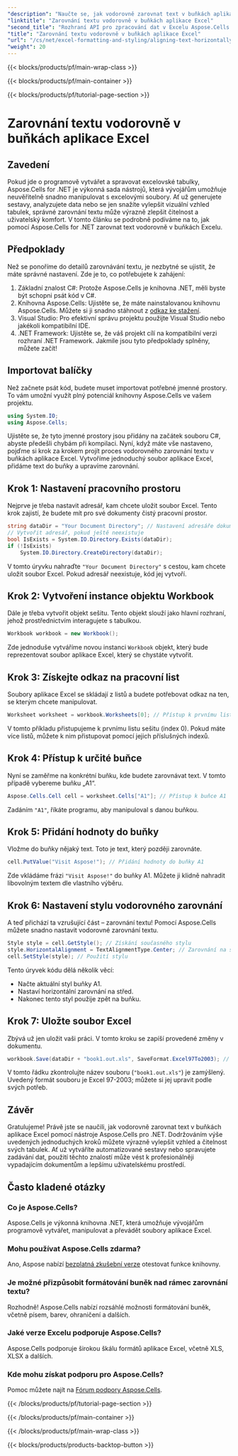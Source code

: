 ```yaml
---
"description": "Naučte se, jak vodorovně zarovnat text v buňkách aplikace Excel pomocí Aspose.Cells pro .NET s tímto podrobným návodem krok za krokem."
"linktitle": "Zarovnání textu vodorovně v buňkách aplikace Excel"
"second_title": "Rozhraní API pro zpracování dat v Excelu Aspose.Cells v .NET"
"title": "Zarovnání textu vodorovně v buňkách aplikace Excel"
"url": "/cs/net/excel-formatting-and-styling/aligning-text-horizontally/"
"weight": 20
---
```


{{< blocks/products/pf/main-wrap-class >}}

{{< blocks/products/pf/main-container >}}

{{< blocks/products/pf/tutorial-page-section >}}

# Zarovnání textu vodorovně v buňkách aplikace Excel

## Zavedení
Pokud jde o programově vytvářet a spravovat excelovské tabulky, Aspose.Cells for .NET je výkonná sada nástrojů, která vývojářům umožňuje neuvěřitelně snadno manipulovat s excelovými soubory. Ať už generujete sestavy, analyzujete data nebo se jen snažíte vylepšit vizuální vzhled tabulek, správné zarovnání textu může výrazně zlepšit čitelnost a uživatelský komfort. V tomto článku se podrobně podíváme na to, jak pomocí Aspose.Cells for .NET zarovnat text vodorovně v buňkách Excelu.
## Předpoklady
Než se ponoříme do detailů zarovnávání textu, je nezbytné se ujistit, že máte správné nastavení. Zde je to, co potřebujete k zahájení:
1. Základní znalost C#: Protože Aspose.Cells je knihovna .NET, měli byste být schopni psát kód v C#.
2. Knihovna Aspose.Cells: Ujistěte se, že máte nainstalovanou knihovnu Aspose.Cells. Můžete si ji snadno stáhnout z [odkaz ke stažení](https://releases.aspose.com/cells/net/).
3. Visual Studio: Pro efektivní správu projektu použijte Visual Studio nebo jakékoli kompatibilní IDE.
4. .NET Framework: Ujistěte se, že váš projekt cílí na kompatibilní verzi rozhraní .NET Framework.
Jakmile jsou tyto předpoklady splněny, můžete začít!
## Importovat balíčky
Než začnete psát kód, budete muset importovat potřebné jmenné prostory. To vám umožní využít plný potenciál knihovny Aspose.Cells ve vašem projektu.
```csharp
using System.IO;
using Aspose.Cells;
```
Ujistěte se, že tyto jmenné prostory jsou přidány na začátek souboru C#, abyste předešli chybám při kompilaci.
Nyní, když máte vše nastaveno, pojďme si krok za krokem projít proces vodorovného zarovnání textu v buňkách aplikace Excel. Vytvoříme jednoduchý soubor aplikace Excel, přidáme text do buňky a upravíme zarovnání.
## Krok 1: Nastavení pracovního prostoru
Nejprve je třeba nastavit adresář, kam chcete uložit soubor Excel. Tento krok zajistí, že budete mít pro své dokumenty čistý pracovní prostor.
```csharp
string dataDir = "Your Document Directory"; // Nastavení adresáře dokumentů
// Vytvořit adresář, pokud ještě neexistuje
bool IsExists = System.IO.Directory.Exists(dataDir);
if (!IsExists)
    System.IO.Directory.CreateDirectory(dataDir);
```
V tomto úryvku nahraďte `"Your Document Directory"` s cestou, kam chcete uložit soubor Excel. Pokud adresář neexistuje, kód jej vytvoří.
## Krok 2: Vytvoření instance objektu Workbook
Dále je třeba vytvořit objekt sešitu. Tento objekt slouží jako hlavní rozhraní, jehož prostřednictvím interagujete s tabulkou.
```csharp
Workbook workbook = new Workbook();
```
Zde jednoduše vytváříme novou instanci `Workbook` objekt, který bude reprezentovat soubor aplikace Excel, který se chystáte vytvořit. 
## Krok 3: Získejte odkaz na pracovní list
Soubory aplikace Excel se skládají z listů a budete potřebovat odkaz na ten, se kterým chcete manipulovat.
```csharp
Worksheet worksheet = workbook.Worksheets[0]; // Přístup k prvnímu listu
```
V tomto příkladu přistupujeme k prvnímu listu sešitu (index 0). Pokud máte více listů, můžete k nim přistupovat pomocí jejich příslušných indexů.
## Krok 4: Přístup k určité buňce
Nyní se zaměřme na konkrétní buňku, kde budete zarovnávat text. V tomto případě vybereme buňku „A1“.
```csharp
Aspose.Cells.Cell cell = worksheet.Cells["A1"]; // Přístup k buňce A1
```
Zadáním `"A1"`, říkáte programu, aby manipuloval s danou buňkou. 
## Krok 5: Přidání hodnoty do buňky
Vložme do buňky nějaký text. Toto je text, který později zarovnáte.
```csharp
cell.PutValue("Visit Aspose!"); // Přidání hodnoty do buňky A1
```
Zde vkládáme frázi `"Visit Aspose!"` do buňky A1. Můžete ji klidně nahradit libovolným textem dle vlastního výběru.
## Krok 6: Nastavení stylu vodorovného zarovnání
A teď přichází ta vzrušující část – zarovnání textu! Pomocí Aspose.Cells můžete snadno nastavit vodorovné zarovnání textu.
```csharp
Style style = cell.GetStyle(); // Získání současného stylu
style.HorizontalAlignment = TextAlignmentType.Center; // Zarovnání na střed
cell.SetStyle(style); // Použití stylu
```
Tento úryvek kódu dělá několik věcí:
- Načte aktuální styl buňky A1.
- Nastaví horizontální zarovnání na střed.
- Nakonec tento styl použije zpět na buňku.
## Krok 7: Uložte soubor Excel
Zbývá už jen uložit vaši práci. V tomto kroku se zapíší provedené změny v dokumentu.
```csharp
workbook.Save(dataDir + "book1.out.xls", SaveFormat.Excel97To2003); // Uložení souboru aplikace Excel
```
V tomto řádku zkontrolujte název souboru (`"book1.out.xls"`) je zamýšlený. Uvedený formát souboru je Excel 97-2003; můžete si jej upravit podle svých potřeb.
## Závěr
Gratulujeme! Právě jste se naučili, jak vodorovně zarovnat text v buňkách aplikace Excel pomocí nástroje Aspose.Cells pro .NET. Dodržováním výše uvedených jednoduchých kroků můžete výrazně vylepšit vzhled a čitelnost svých tabulek. Ať už vytváříte automatizované sestavy nebo spravujete zadávání dat, použití těchto znalostí může vést k profesionálněji vypadajícím dokumentům a lepšímu uživatelskému prostředí.
## Často kladené otázky
### Co je Aspose.Cells?
Aspose.Cells je výkonná knihovna .NET, která umožňuje vývojářům programově vytvářet, manipulovat a převádět soubory aplikace Excel.
### Mohu používat Aspose.Cells zdarma?
Ano, Aspose nabízí [bezplatná zkušební verze](https://releases.aspose.com/) otestovat funkce knihovny.
### Je možné přizpůsobit formátování buněk nad rámec zarovnání textu?
Rozhodně! Aspose.Cells nabízí rozsáhlé možnosti formátování buněk, včetně písem, barev, ohraničení a dalších.
### Jaké verze Excelu podporuje Aspose.Cells?
Aspose.Cells podporuje širokou škálu formátů aplikace Excel, včetně XLS, XLSX a dalších.
### Kde mohu získat podporu pro Aspose.Cells?
Pomoc můžete najít na [Fórum podpory Aspose.Cells](https://forum.aspose.com/c/cells/9).

{{< /blocks/products/pf/tutorial-page-section >}}

{{< /blocks/products/pf/main-container >}}

{{< /blocks/products/pf/main-wrap-class >}}

{{< blocks/products/products-backtop-button >}}